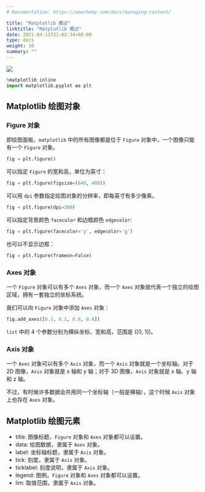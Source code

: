 ```yaml
---
# Documentation: https://wowchemy.com/docs/managing-content/

title: "Matplotlib 概述"
linktitle: "Matplotlib 概述"
date: 2021-04-11T21:02:34+08:00
type: docs
weight: 10
summary: ""
---
```


<!--more-->

![](/learn/matplotlib/overview/anatomy.png)


```python
%matplotlib inline
import matplotlib.pyplot as plt
```

## Matplotlib 绘图对象

### Figure 对象

即绘图面板，`matplotlib` 中的所有图像都是位于 `Figure` 对象中，一个图像只能有一个 `Figure` 对象。


```python
fig = plt.figure()
```

可以指定 `Figure` 的宽和高，单位为英寸：


```python
fig = plt.figure(figsize=(640, 480))
```

可以用 `dpi` 参数指定绘图对象的分辨率，即每英寸有多少像素。


```python
fig = plt.figure(dpi=300)
```

可以指定背景颜色 `facecolor` 和边框颜色 `edgecolor`:


```python
fig = plt.figure(facecolor='y', edgecolor='g')
```

也可以不显示边框：


```python
fig = plt.figure(frameon=False)
```

### Axes 对象

一个 `Figure` 对象可以有多个 `Axes` 对象，而一个 `Axes` 对象就代表一个独立的绘图区域，拥有一套独立的坐标系统。

我们可以向 `Figure` 对象中添加 `Axes` 对象：


```python
fig.add_axes([0.1, 0.1, 0.8, 0.8])
```

`list` 中的 4 个参数分别为横纵坐标、宽和高，范围是 \([0, 1]\)。

### Axis 对象

一个 `Axes` 对象可以有多个 `Axis` 对象，而一个 `Axis` 对象就是一个坐标轴。对于 2D 图像，`Axis` 对象就是 x 轴和 y 轴；对于 3D 图像，`Axis` 对象就是 x 轴、y 轴和 z 轴。

不过，有时候许多数据会共用同一个坐标轴（一般是横轴），这个时候 `Axis` 对象上也存在 `Axes` 对象。

## Matplotlib 绘图元素

- title: 图像标题，`Figure` 对象和 `Axes` 对象都可以设置。
- data: 绘图数据，隶属于 `Axes` 对象。
- label: 坐标轴标题，隶属于 `Axis` 对象。
- tick: 刻度，隶属于 `Axis` 对象。
- ticklabel: 刻度说明，隶属于 `Axis` 对象。
- legend: 图例，`Figure` 对象和 `Axes` 对象都可以设置。
- lim: 取值范围，隶属于 `Axis` 对象。
